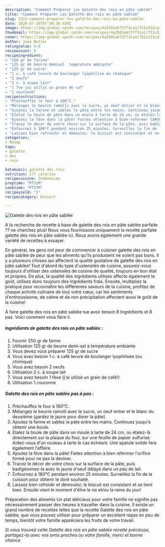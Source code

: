 ```yaml
---
description: "Comment Préparer Les Galette des rois en pâte sablée"
title: "Comment Préparer Les Galette des rois en pâte sablée"
slug: 3221-comment-preparer-les-galette-des-rois-en-pate-sablee
date: 2020-07-26T07:58:34.939Z
image: https://img-global.cpcdn.com/recipes/4a2501a672ff3ca1/751x532cq70/galette-des-rois-en-pate-sablee-photo-principale-de-la-recette.jpg
thumbnail: https://img-global.cpcdn.com/recipes/4a2501a672ff3ca1/751x532cq70/galette-des-rois-en-pate-sablee-photo-principale-de-la-recette.jpg
cover: https://img-global.cpcdn.com/recipes/4a2501a672ff3ca1/751x532cq70/galette-des-rois-en-pate-sablee-photo-principale-de-la-recette.jpg
author: Jane Butler
ratingvalue: 4.6
reviewcount: 9
recipeingredient:
- "250 gr de farine"
- "125 gr de beurre demisel  temprature ambiante"
- "125 gr de sucre"
- "1 c. à café levure de boulanger lyophilise ou chimique"
- "2 oeufs"
- "2 c. à soupe lait"
- "1 fve jai utilis un grain de caf"
- "1 couronne"
recipeinstructions:
- "Préchauffez le four à 180°C."
- "Mélangez le beurre ramolli avec le sucre, un oeuf entier et le blanc du deuxième (gardez le jaune pour dorer la pâte)."
- "Ajoutez la farine et sablez la pâte entre les mains. Continuez jusqu&#39;à obtenir une boule."
- "Etalez la boule de pâte dans un moule à tarte de 24 cm, ou étalez-là directement sur la plaque du four, sur une feuille de papier sulfurisé. Aidez-vous d&#39;un rouleau à tarte le cas échéant. Une spatule solide fera également l&#39;affaire."
- "Ajoutez la fève dans la pâte! Faites attention à bien refermer l&#39;orifice formé pour ne pas la deviner."
- "Tracez le décor de votre choix sur la surface de la pâte, puis badigeonnez-la avec le jaune d&#39;oeuf délayé dans un peu de lait."
- "Enfournez à 180°C pendant environ 25 minutes. Surveillez la fin de la cuisson pour obtenir le doré souhaité."
- "Laissez bien refroidir et démoulez: le biscuit est consistant et se tient bien. Ensuite vient le moment d&#39;élire le roi et/ou la reine du jour!"
categories:
- Resep
tags:
- galette
- des
- rois

katakunci: galette des rois 
nutrition: 177 calories
recipecuisine: Indonesian
preptime: "PT32M"
cooktime: "PT37M"
recipeyield: "1"
recipecategory: Dessert

---
```



![Galette des rois en pâte sablée](https://img-global.cpcdn.com/recipes/4a2501a672ff3ca1/751x532cq70/galette-des-rois-en-pate-sablee-photo-principale-de-la-recette.jpg)

A la recherche de recette à base de galette des rois en pâte sablée parfaite ?? ne cherchez plus! Nous vous fournissons uniquement la recette parfaite galette des rois en pâte sablée ici. Nous avons également une grande variété de recettes à essayer.

En général, les gens ont peur de commencer à cuisiner galette des rois en pâte sablée de peur que les aliments qu'ils produisent ne soient pas bons. Il y a plusieurs choses qui affectent la qualité gustative de galette des rois en pâte sablée! Tout d'abord du type d'ustensiles de cuisine, assurez-vous toujours d'utiliser des ustensiles de cuisine de qualité, toujours en bon état et propres. De plus, la qualité des ingrédients utilisés affecte également le goût, utilisez donc toujours des ingrédients frais. Ensuite, multipliez la pratique pour reconnaître les différentes saveurs de la cuisine, profitez de chaque activité culinaire de tout votre cœur, car les sentiments d'enthousiasme, de calme et de non précipitation affectent aussi le goût de la cuisine!

<!--inarticleads1-->

À faire galette des rois en pâte sablée tue avoir besoin 8 Ingrédients et 8 pas. Voici comment vous faire il.

##### Ingrédients de galette des rois en pâte sablée :

1. Fournir 250 gr de farine
1. Utilisation 125 gr de beurre demi-sel à température ambiante
1. Vous devez vous préparer 125 gr de sucre
1. Vous avez besoin 1 c. à café levure de boulanger lyophilisée (ou chimique)
1. Vous avez besoin 2 oeufs
1. Utilisation 2 c. à soupe lait
1. Vous avez besoin 1 fève (j&#39;ai utilisé un grain de café!)
1. Utilisation 1 couronne




<!--inarticleads2-->

##### Galette des rois en pâte sablée pas à pas :

1. Préchauffez le four à 180°C.
1. Mélangez le beurre ramolli avec le sucre, un oeuf entier et le blanc du deuxième (gardez le jaune pour dorer la pâte).
1. Ajoutez la farine et sablez la pâte entre les mains. Continuez jusqu&#39;à obtenir une boule.
1. Etalez la boule de pâte dans un moule à tarte de 24 cm, ou étalez-là directement sur la plaque du four, sur une feuille de papier sulfurisé. Aidez-vous d&#39;un rouleau à tarte le cas échéant. Une spatule solide fera également l&#39;affaire.
1. Ajoutez la fève dans la pâte! Faites attention à bien refermer l&#39;orifice formé pour ne pas la deviner.
1. Tracez le décor de votre choix sur la surface de la pâte, puis badigeonnez-la avec le jaune d&#39;oeuf délayé dans un peu de lait.
1. Enfournez à 180°C pendant environ 25 minutes. Surveillez la fin de la cuisson pour obtenir le doré souhaité.
1. Laissez bien refroidir et démoulez: le biscuit est consistant et se tient bien. Ensuite vient le moment d&#39;élire le roi et/ou la reine du jour!




<!--inarticleads1-->

<p>
Préparation des aliments Un plat délicieux pour votre famille ne signifie pas nécessairement passer des heures à travailler dans la cuisine. Il existe un grand nombre de recettes telles que la recette Galette des rois en pâte sablée, que vous pouvez utiliser pour préparer un excellent repas en peu de temps, bientôt votre famille appréciera les fruits de votre travail.
</p>

<p>
<i>Si vous trouvez cette Galette des rois en pâte sablée recette précieuse, partagez-la avec vos amis proches ou votre famille, merci et bonne chance.</i>
</p>
